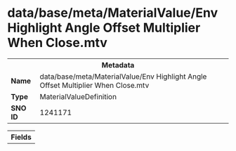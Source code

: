 <h1>data/base/meta/MaterialValue/Env Highlight Angle Offset Multiplier When Close.mtv</h1><table><tr><th colspan="100%">Metadata</th></tr><tr><td><b>Name</b></td><td>data/base/meta/MaterialValue/Env Highlight Angle Offset Multiplier When Close.mtv</td></tr><tr><td><b>Type</b></td><td>MaterialValueDefinition</td></tr><tr><td><b>SNO ID</b></td><td>1241171</td></tr></table>

<table><tr><th colspan="100%">Fields</th></tr></table>

